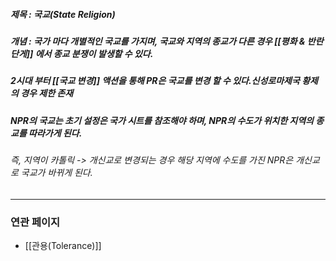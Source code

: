##### 제목 : 국교(State Religion)
##### 개념 : 국가 마다 개별적인 국교를 가지며, 국교와 지역의 종교가 다른 경우 [[평화 & 반란 단게]] 에서 종교 분쟁이 발생할 수 있다.
##### 2시대 부터 [[국교 변경]] 액션을 통해 PR은 국교를 변경 할 수 있다.*신성로마제국 황제의 경우 제한 존재*

##### NPR의 국교는 초기 설정은 국가 시트를 참조해야 하며, NPR의 수도가 위치한 지역의 종교를 따라가게 된다. 
###### 즉, 지역이 카톨릭 -> 개신교로 변경되는 경우 해당 지역에 수도를 가진 NPR은 개신교로 국교가 바뀌게 된다.

--- 

### 연관 페이지
- [[관용(Tolerance)]]
